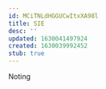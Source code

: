 ```yaml
---
id: MCiTNLdHGGUCwItxXA98l
title: SIE
desc: ''
updated: 1630041497924
created: 1630039992452
stub: true
---
```


Noting
